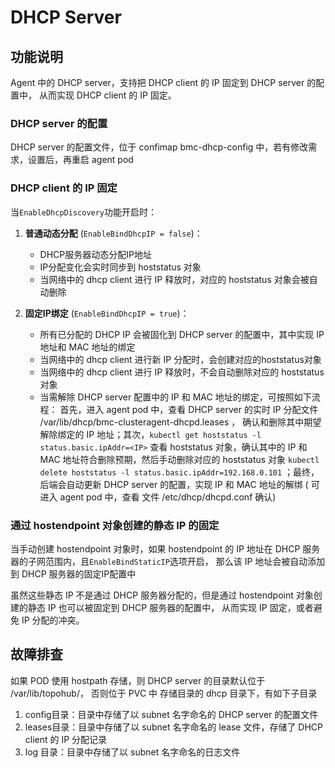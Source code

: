 # DHCP Server

## 功能说明

Agent 中的 DHCP server，支持把 DHCP client 的 IP 固定到 DHCP server 的配置中， 从而实现 DHCP client 的 IP 固定。

### DHCP server 的配置

DHCP server 的配置文件，位于 confimap bmc-dhcp-config 中，若有修改需求，设置后，再重启 agent pod

### DHCP client 的 IP 固定

当`EnableDhcpDiscovery`功能开启时：

1. **普通动态分配** (`EnableBindDhcpIP = false`)：
   - DHCP服务器动态分配IP地址
   - IP分配变化会实时同步到 hoststatus 对象
   - 当网络中的 dhcp client 进行 IP 释放时，对应的 hoststatus 对象会被自动删除

2. **固定IP绑定** (`EnableBindDhcpIP = true`)：
   - 所有已分配的 DHCP IP 会被固化到 DHCP server 的配置中，其中实现 IP 地址和 MAC 地址的绑定
   - 当网络中的 dhcp client 进行新 IP 分配时，会创建对应的hoststatus对象
   - 当网络中的 dhcp client 进行 IP 释放时，不会自动删除对应的 hoststatus 对象
   - 当需解除 DHCP server 配置中的 IP 和 MAC 地址的绑定，可按照如下流程：
     首先，进入 agent pod 中，查看 DHCP server 的实时 IP 分配文件 /var/lib/dhcp/bmc-clusteragent-dhcpd.leases ， 确认和删除其中期望解除绑定的 IP 地址；其次，`kubectl get hoststatus -l status.basic.ipAddr=<IP>` 查看 hoststatus 对象，确认其中的 IP 和 MAC 地址符合删除预期，然后手动删除对应的 hoststatus 对象 `kubectl delete hoststatus -l status.basic.ipAddr=192.168.0.101` ；最终，后端会自动更新 DHCP server 的配置，实现 IP 和 MAC 地址的解绑 ( 可进入 agent pod 中，查看 文件 /etc/dhcp/dhcpd.conf 确认)

### 通过 hostendpoint 对象创建的静态 IP 的固定

当手动创建 hostendpoint 对象时，如果 hostendpoint 的 IP 地址在 DHCP 服务器的子网范围内，且`EnableBindStaticIP`选项开启， 那么该 IP 地址会被自动添加到 DHCP 服务器的固定IP配置中

虽然这些静态 IP 不是通过 DHCP 服务器分配的，但是通过 hostendpoint 对象创建的静态 IP 也可以被固定到 DHCP 服务器的配置中， 从而实现 IP 固定，或者避免 IP 分配的冲突。

## 故障排查

如果 POD 使用 hostpath 存储，则 DHCP server 的目录默认位于 /var/lib/topohub/， 否则位于 PVC 中
存储目录的 dhcp 目录下，有如下子目录
1. config目录：目录中存储了以 subnet 名字命名的 DHCP server 的配置文件
2. leases目录：目录中存储了以 subnet 名字命名的 lease 文件，存储了 DHCP client 的 IP 分配记录
3. log 目录：目录中存储了以 subnet 名字命名的日志文件

